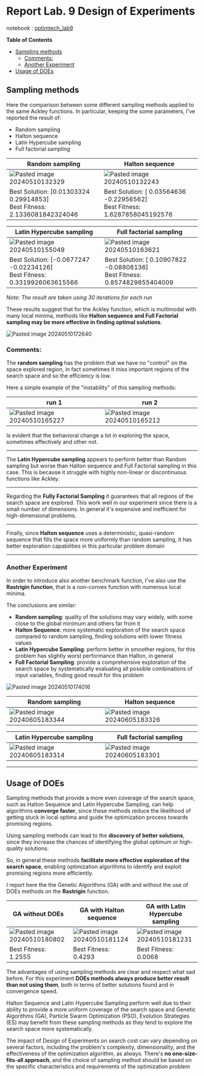 # Report Lab. 9 Design of Experiments

notebook : [optimtech_lab9](optimtech_lab9.ipynb)

**Table of Contents**

- [Sampling methods](#sampling-methods)
	- [Comments:](#comments)
	- [Another Experiment](#another-experiment)
- [Usage of DOEs](#usage-of-does)

## Sampling methods

Here the comparison between some different sampling methods applied to the same Ackley functions.
In particular, keeping the some parameters, I've reported the result of:
- Random sampling 
- Halton sequence
- Latin Hypercube sampling
- Full factorial sampling

| Random sampling                                                            | Halton sequence                                                              |
| -------------------------------------------------------------------------- | ---------------------------------------------------------------------------- |
| ![Pasted image 20240510132329](img/Pasted%20image%2020240510132329.png)        | ![Pasted image 20240510132243](img/Pasted%20image%2020240510132243.png)          |
| Best Solution: [0.01303324 0.29914853]<br>Best Fitness: 2.1336081842324046 | Best Solution: [ 0.03564636 -0.22956562]<br>Best Fitness: 1.6287858045192576 |

| Latin Hypercube sampling                                                     | Full factorial sampling                                                      |
| ---------------------------------------------------------------------------- | ---------------------------------------------------------------------------- |
| ![Pasted image 20240510155049](img/Pasted%20image%2020240510155049.png)      | ![Pasted image 20240510163621](img/Pasted%20image%2020240510163621.png)      |
| Best Solution: [-0.0677247  -0.02234126]<br>Best Fitness: 0.3319926063615566 | Best Solution: [ 0.10907822 -0.08808136]<br>Best Fitness: 0.8574829855404009 |
*Note: The result are taken using 30 iterations for each run*

These results suggest that for the Ackley function, which is multimodal with many local minima, methods like **Halton sequence and Full Factorial sampling may be more effective in finding optimal solutions**.

![Pasted image 20240510172640](img/Pasted%20image%2020240510172640.png)

### Comments:


The **random sampling** has the problem that we have no "control" on the space explored region, in fact sometimes it miss important regions of the search space and so the efficiency is low.

Here a simple example of the "instability" of this sampling methods:

| run 1                                | run 2                                |
| ------------------------------------ | ------------------------------------ |
| ![Pasted image 20240510165227](img/Pasted%20image%2020240510165227.png) | ![Pasted image 20240510165212](img/Pasted%20image%2020240510165212.png) |
Is evident that the behavioral change a lot in exploring the space, sometimes effectively and other not.  

---

The **Latin Hypercube sampling** appears to perform better than Random sampling but worse than Halton sequence and Full Factorial sampling in this case. This is because it struggle with highly non-linear or discontinuous functions like Ackley. 

---

Regarding the **Fully Factorial Sampling** it guarantees that all regions of the search space are explored. This work well in our experiment since there is a small number of dimensions. In general it's expensive and inefficient for high-dimensional problems.

---

Finally, since **Halton sequence** uses a deterministic, quasi-random sequence that fills the space more uniformly than random sampling, it has better exploration capabilities in this particular problem domain

---

### Another Experiment
In order to introduce also another benchmark function, I've also use the **Rastrigin function**, that is a non-convex function with numerous local minima. 

The conclusions are similar:
- **Random sampling**: quality of the solutions may vary widely, with some close to the global minimum and others far from it
- **Halton Sequence**: more systematic exploration of the search space compared to random sampling, finding solutions with lower fitness values
- **Latin Hypercube Sampling**: perform better in smoother regions, for this problem has slightly worst performance than Halton, in general
- **Full Factorial Sampling**: provide a comprehensive exploration of the search space by systematically evaluating all possible combinations of input variables, finding good result for this problem 

![Pasted image 20240510174016](img/Pasted%20image%2020240510174016.png)

| Random sampling                      | Halton sequence                      |
| ------------------------------------ | ------------------------------------ |
| ![Pasted image 20240605183344](img/Pasted%20image%2020240605183344.png) | ![Pasted image 20240605183326](img/Pasted%20image%2020240605183326.png) |

| Latin Hypercube sampling             | Full factorial sampling              |
| ------------------------------------ | ------------------------------------ |
| ![Pasted image 20240605183314](img/Pasted%20image%2020240605183314.png) | ![Pasted image 20240605183301](img/Pasted%20image%2020240605183301.png) |


--- 

## Usage of DOEs

Sampling methods that provide a more even coverage of the search space, such as Halton Sequence and Latin Hypercube Sampling, can help algorithms **converge faster**, since these methods reduce the likelihood of getting stuck in local optima and guide the optimization process towards promising regions.

Using sampling methods can lead to the **discovery of better solutions**, since they increase the chances of identifying the global optimum or high-quality solutions.

So, in general these methods **facilitate more effective exploration of the search space**, enabling optimization algorithms to identify and exploit promising regions more efficiently.

I report here the the Genetic Algorithms (GA) with and without the use of DOEs  methods on the **Rastrigin** function.

| GA without DOEs                                                         | GA with Halton sequence                                                 | GA with Latin Hypercube sampling                                        |
| ----------------------------------------------------------------------- | ----------------------------------------------------------------------- | ----------------------------------------------------------------------- |
| ![Pasted image 20240510180802](img/Pasted%20image%2020240510180802.png) | ![Pasted image 20240510181124](img/Pasted%20image%2020240510181124.png) | ![Pasted image 20240510181231](img/Pasted%20image%2020240510181231.png) |
| Best Fitness: <br>1.2555                                                | Best Fitness: <br>0.4293                                                | Best Fitness: <br>0.0068                                                |

The advantages of using sampling methods are clear and respect what sad before.  For this experiment **DOEs methods always produce better result than not using them**, both in terms of better solutions found and in convergence speed.

Halton Sequence and Latin Hypercube Sampling perform well due to their ability to provide a more uniform coverage of the search space and Genetic Algorithms (GA), Particle Swarm Optimization (PSO), Evolution Strategies (ES) may benefit from these sampling methods as they tend to explore the search space more systematically.

The impact of Design of Experiments on search cost can vary depending on several factors, including the problem's complexity, dimensionality, and the effectiveness of the optimization algorithm, as always. There's **no one-size-fits-all approach**, and the choice of sampling method should be based on the specific characteristics and requirements of the optimization problem